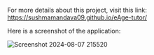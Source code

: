 For more details about this project, visit this link: https://sushmamandava09.github.io/eAge-tutor/


Here is a screenshot of the application:

![Screenshot 2024-08-07 215520](https://github.com/user-attachments/assets/cdef8931-b637-42ea-bb22-2278e7860f7d)
